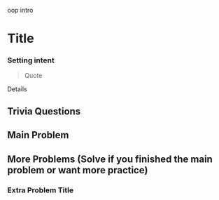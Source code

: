 oop intro

# Title

### Setting intent

> Quote

Details

## Trivia Questions

## Main Problem

## More Problems (Solve if you finished the main problem or want more practice)

### Extra Problem Title
